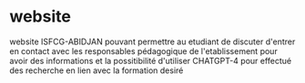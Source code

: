 # website
website ISFCG-ABIDJAN pouvant permettre au etudiant  de discuter d'entrer en contact avec les responsables pédagogique de l'etablissement pour avoir des informations et la possitibilité d'utiliser CHATGPT-4 pour  effectué des  recherche en lien avec la formation desiré 
